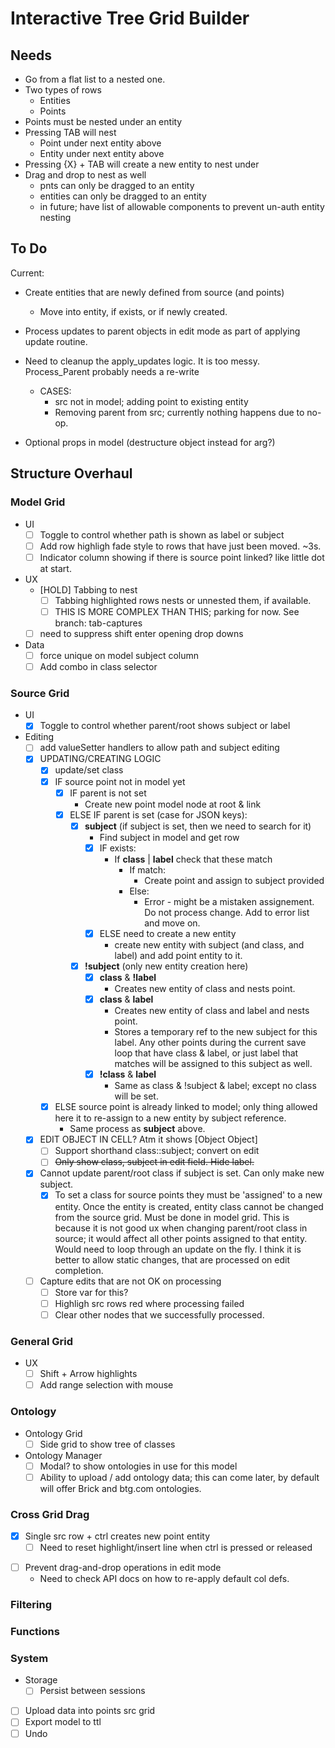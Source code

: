 # Interactive Tree Grid Builder

## Needs

* Go from a flat list to a nested one.
* Two types of rows
    * Entities
    * Points
* Points must be nested under an entity
* Pressing TAB will nest
    * Point under next entity above
    * Entity under next entity above
* Pressing {X} + TAB will create a new entity to nest under
* Drag and drop to nest as well
    * pnts can only be dragged to an entity
    * entities can only be dragged to an entity
    * in future; have list of allowable components to prevent un-auth entity nesting


## To Do

Current:
* Create entities that are newly defined from source (and points)
  * Move into entity, if exists, or if newly created.
* Process updates to parent objects in edit mode as part of applying update routine.
* Need to cleanup the apply_updates logic. It is too messy. Process_Parent probably needs a re-write
  * CASES:
    * src not in model; adding point to existing entity
    * Removing parent from src; currently nothing happens due to no-op.


* Optional props in model (destructure object instead for arg?)

## Structure Overhaul


### Model Grid

* UI
  * [ ] Toggle to control whether path is shown as label or subject
  * [ ] Add row highligh fade style to rows that have just been moved. ~3s.
  * [ ] Indicator column showing if there is source point linked? like little dot at start.
* UX
  * [HOLD] Tabbing to nest
    * [ ] Tabbing highlighted rows nests or unnested them, if available.
    * [ ] THIS IS MORE COMPLEX THAN THIS; parking for now. See branch: tab-captures
  * [ ] need to suppress shift enter opening drop downs
* Data
  * [ ] force unique on model subject column
  * [ ] Add combo in class selector

### Source Grid

* UI
  * [X] Toggle to control whether parent/root shows subject or label
* Editing
  - [ ] add valueSetter handlers to allow path and subject editing
  * [X] UPDATING/CREATING LOGIC
    * [x] update/set class
    * [X] IF source point not in model yet
      * [X] IF parent is not set
        * Create new point model node at root & link
      * [X] ELSE IF parent is set (case for JSON keys):
        * [X] **subject** (if subject is set, then we need to search for it)
          * Find subject in model and get row
          * [X] IF exists:
            * If **class** | **label** check that these match
              *  If match:
                 *  Create point and assign to subject provided
              *  Else:
                 *  Error - might be a mistaken assignement. Do not process change. Add to error list and move on.
          * [X] ELSE need to create a new entity
            *  create new entity with subject (and class, and label) and add point entity to it.
        * [X] **!subject** (only new entity creation here)
          * [X] **class** & **!label**
            * Creates new entity of class and nests point.
          * [X] **class** & **label**
            * Creates new entity of class and label and nests point.
            * Stores a temporary ref to the new subject for this label. Any other points during the current save loop that have class & label, or just label that matches will be assigned to this subject as well. 
          * [X] **!class** & **label**
            * Same as class & !subject & label; except no class will be set.
    * [X] ELSE source point is already linked to model; only thing allowed here it to re-assign to a new entity by subject reference.
      * Same process as **subject** above.
  * [X] EDIT OBJECT IN CELL? Atm it shows [Object Object]
    * [ ] Support shorthand class::subject; convert on edit
    * [ ] ~~Only show class, subject in edit field. Hide label.~~
  * [X] Cannot update parent/root class if subject is set. Can only make new subject.
    * [X] To set a class for source points they must be 'assigned' to a new entity. Once the entity is created, entity class cannot be changed from the source grid. Must be done in model grid. This is because it is not good ux when changing parent/root class in source; it would affect all other points assigned to that entity. Would need to loop through an update on the fly. I think it is better to allow static changes, that are processed on edit completion.
  * [ ] Capture edits that are not OK on processing
    * [ ] Store var for this?
    * [ ] Highligh src rows red where processing failed
    * [ ] Clear other nodes that we successfully processed.

### General Grid
* UX
  * [ ] Shift + Arrow highlights
  * [ ] Add range selection with mouse

### Ontology
* Ontology Grid
  * [ ] Side grid to show tree of classes
* Ontology Manager
  * [ ] Modal? to show ontologies in use for this model
  * [ ] Ability to upload / add ontology data; this can come later, by default will offer Brick and btg.com ontologies.

### Cross Grid Drag
* [x] Single src row + ctrl creates new point entity
  * [ ] Need to reset highlight/insert line when ctrl is pressed or released
- [ ] Prevent drag-and-drop operations in edit mode
  - Need to check API docs on how to re-apply default col defs.

### Filtering

### Functions

### System

* Storage
  * [ ] Persist between sessions
* [ ] Upload data into points src grid
* [ ] Export model to ttl
* [ ] Undo